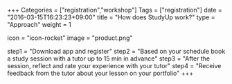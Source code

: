 +++
Categories = ["registration","workshop"]
Tags = ["registration"]
date = "2016-03-15T16:23:23+09:00"
title = "How does StudyUp work?"
type = "Approach"
weight = 1


icon = "icon-rocket"
image = "product.png"

step1 = "Download app and register"
step2 = "Based on your schedule book a study session with a tutor up to 15 min in advance"
step3 = "After the session, reflect and rate your experience with your tutor"
step4 = "Receive feedback from the tutor about your lesson on your portfolio"
+++
